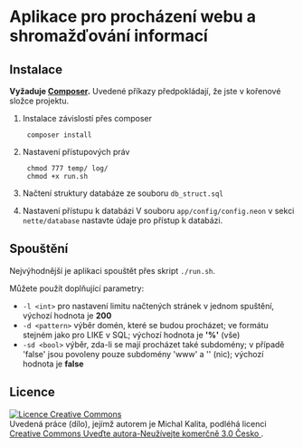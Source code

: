 Aplikace pro procházení webu a shromažďování informací 
=====

Instalace
-----
**Vyžaduje [Composer](http://getcomposer.org/doc/00-intro.md#installation-nix).**
Uvedené příkazy předpokládají, že jste v kořenové složce projektu.

1. Instalace závislostí přes composer

		composer install

2. Nastavení přístupových práv

		chmod 777 temp/ log/
		chmod +x run.sh

3. Načtení struktury databáze ze souboru `db_struct.sql`
4. Nastavení přístupu k databázi
	V souboru `app/config/config.neon` v sekci `nette/database` nastavte údaje pro přístup k databázi.

Spouštění
----
Nejvýhodnější je aplikaci spouštět přes skript `./run.sh`. 

Můžete použít doplňující parametry:
- `-l <int>` pro nastavení limitu načtených stránek v jednom spuštění, výchozí hodnota je **200**
- `-d <pattern>` výběr domén, které se budou procházet; 
ve formátu stejném jako pro LIKE v SQL; výchozí hodnota je **'%'** (vše)
- `-sd <bool>` výběr, zda-li se mají procházet také subdomény; 
v případě 'false' jsou povoleny pouze subdomény 'www' a '' (nic); výchozí hodnota je **false**

Licence
----

<a rel="license" href="http://creativecommons.org/licenses/by-nc/3.0/cz/"><img alt="Licence Creative Commons" style="border-width:0" src="http://i.creativecommons.org/l/by-nc/3.0/cz/88x31.png" /></a><br />Uvedená práce (dílo), jejímž autorem je <span xmlns:cc="http://creativecommons.org/ns#" property="cc:attributionName">Michal Kalita</span>, podléhá licenci <a rel="license" href="http://creativecommons.org/licenses/by-nc/3.0/cz/">Creative Commons Uveďte autora-Neužívejte komerčně 3.0 Česko </a>.
